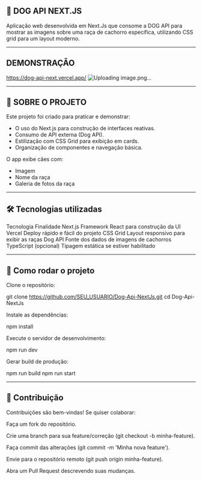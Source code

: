 ## 🐶 DOG API NEXT.JS

Aplicação web desenvolvida em Next.Js que consome a DOG API para mostrar as imagens sobre uma raça de cachorro específica, utilizando CSS grid para um layout moderno.
____________________________________________________________________________________________________________________________________________________________________________________________________________________________________________________________________________________________________________________________________________________

## DEMONSTRAÇÃO 
https://dog-api-next.vercel.app/
![Uploading image.png…]()

____________________________________________________________________________________________________________________________________________________________________________________________________________________________________________________________________________________________________________________________________________________

## 📖 SOBRE O PROJETO
Este projeto foi criado para praticar e demonstrar:

- O uso do Next.js para construção de interfaces reativas.
- Consumo de API externa (Dog API).
- Estilização com CSS Grid para exibição em cards.
- Organização de componentes e navegação básica.

O app exibe cães com:
- Imagem
- Nome da raça
- Galeria de fotos da raça
____________________________________________________________________________________________________________________________________________________________________________________________________________________________________________________________________________________________________________________________________________________

  ## 🛠 Tecnologias utilizadas
Tecnologia	Finalidade
Next.js	Framework React para construção da UI
Vercel	Deploy rápido e fácil do projeto
CSS Grid	Layout responsivo para exibir as raças
Dog API	Fonte dos dados de imagens de cachorros
TypeScript (opcional)	Tipagem estática se estiver habilitado


____________________________________________________________________________________________________________________________________________________________________________________________________________________________________________________________________________________________________________________________________________________

## 🚀 Como rodar o projeto

Clone o repositório:

git clone https://github.com/SEU_USUARIO/Dog-Api-NextJs.git
cd Dog-Api-NextJs


Instale as dependências:

npm install


Execute o servidor de desenvolvimento:

npm run dev


Gerar build de produção:

npm run build
npm run start

____________________________________________________________________________________________________________________________________________________________________________________________________________________________________________________________________________________________________________________________________________________


## 🤝 Contribuição

Contribuições são bem-vindas! Se quiser colaborar:

Faça um fork do repositório.

Crie uma branch para sua feature/correção (git checkout -b minha-feature).

Faça commit das alterações (git commit -m 'Minha nova feature').

Envie para o repositório remoto (git push origin minha-feature).

Abra um Pull Request descrevendo suas mudanças.
